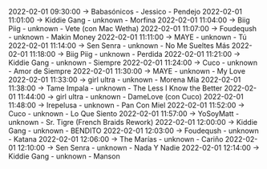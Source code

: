 2022-02-01 09:30:00 -> Babasónicos - Jessico - Pendejo
2022-02-01 11:01:00 -> Kiddie Gang - unknown - Morfina
2022-02-01 11:04:00 -> Biig Piig - unknown - Vete (con Mac Wetha)
2022-02-01 11:07:00 -> Foudeqush - unknown - Makin Money
2022-02-01 11:11:00 -> MAYE - unknown - Tú
2022-02-01 11:14:00 -> Sen Senra - unknown - No Me Sueltes Más
2022-02-01 11:18:00 -> Biig Piig - unknown - Perdida
2022-02-01 11:21:00 -> Kiddie Gang - unknown - Siempre
2022-02-01 11:24:00 -> Cuco - unknown - Amor de Siempre
2022-02-01 11:30:00 -> MAYE - unknown - My Love
2022-02-01 11:33:00 -> girl ultra - unknown - Morena Mía
2022-02-01 11:38:00 -> Tame Impala - unknown - The Less I Know the Better
2022-02-01 11:44:00 -> girl ultra - unknown - DameLove (con Cuco)
2022-02-01 11:48:00 -> Irepelusa - unknown - Pan Con Miel
2022-02-01 11:52:00 -> Cuco - unknown - Lo Que Siento
2022-02-01 11:57:00 -> YoSoyMatt - unknown - Sr. Tigre (French Braids Rework)
2022-02-01 12:00:00 -> Kiddie Gang - unknown - BENDITO
2022-02-01 12:03:00 -> Foudeqush - unknown - Katana
2022-02-01 12:06:00 -> The Marías - unknown - Cariño
2022-02-01 12:10:00 -> Sen Senra - unknown - Nada Y Nadie
2022-02-01 12:14:00 -> Kiddie Gang - unknown - Manson
